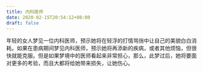 ```yaml
---
title: 内科医师
date: 2020-02-15T20:54:12+08:00
draft: false
---
```


年轻的女人梦见一位内科医师，预示她将在轻浮的打情骂俏中让自己的美貌白白消耗。如果在患病期间梦见内科医师，预示她将再添新的疾病，或者其他烦恼，但很快就能克服。但是如果梦境中的医师看起来非常担心，那么，此梦过后，她将要面对更多的考验，而且大都将给她带来损失，让她伤心。